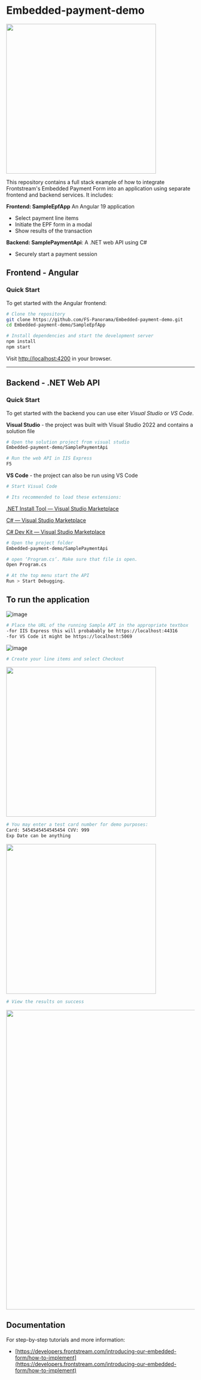 # Embedded-payment-demo

<a href="https://www.frontstream.com/?itc=2" id="hs-link-module_1550769146607472_hs_logo_widget" style="border-width:0px;border:0px;">
<img src="https://www.frontstream.com/hubfs/Logos/fs-logo.svg" width="400">
</a>

This repository contains a full stack example of how to integrate Frontstream's Embedded Payment Form into an application using separate frontend and backend services.
It includes:

 **Frontend: SampleEpfApp** 
 An Angular 19 application
 - Select payment line items
 - Initiate the EPF form in a modal
 - Show results of the transaction
 
 **Backend: SamplePaymentApi**: 
 A .NET web API using C#
 - Securely start a payment session

## Frontend - Angular

### Quick Start

To get started with the Angular frontend:

```bash
# Clone the repository
git clone https://github.com/FS-Panorama/Embedded-payment-demo.git
cd Embedded-payment-demo/SampleEpfApp

# Install dependencies and start the development server
npm install
npm start
```

Visit [http://localhost:4200](http://localhost:4200) in your browser.

---

## Backend - .NET Web API

### Quick Start

To get started with the backend you can use eiter _Visual Studio_ or _VS Code_.

**Visual Studio** - the project was built with Visual Studio 2022 and contains a solution file
```bash
# Open the solution project from visual studio
Embedded-payment-demo/SamplePaymentApi

# Run the web API in IIS Express
F5 
```

**VS Code** - the project can also be run using VS Code
```bash
# Start Visual Code

# Its recommended to load these extensions:
```

[.NET Install Tool — Visual Studio Marketplace](https://marketplace.visualstudio.com/items?itemName=ms-dotnettools.vscode-dotnet-runtime)

[C# — Visual Studio Marketplace](https://marketplace.visualstudio.com/items?itemName=ms-dotnettools.csharp)

[C# Dev Kit — Visual Studio Marketplace](https://marketplace.visualstudio.com/items?itemName=ms-dotnettools.csdevkit)

```bash
# Open the project folder
Embedded-payment-demo/SamplePaymentApi

# open ‘Program.cs’. Make sure that file is open. 
Open Program.cs

# At the top menu start the API
Run > Start Debugging.

```
## To run the application

![image](https://github.com/user-attachments/assets/f046eaf7-ed45-45f2-89bb-b86ef1e37b4b)


```sh
# Place the URL of the running Sample API in the appropriate textbox
-for IIS Express this will probabably be https://localhost:44316
-for VS Code it might be https://localhost:5069
```

![image](https://github.com/user-attachments/assets/43f8e17f-c32a-46f6-867c-abcbde012447)

```bash
# Create your line items and select Checkout
```

<img src="https://github.com/user-attachments/assets/a6c6206a-4780-4ae0-92c4-c271d0589f36" width="400">

```sh
# You may enter a test card number for demo purposes:
Card: 5454545454545454 CVV: 999
Exp Date can be anything
```

<img src="https://github.com/user-attachments/assets/181366f4-fc77-46e9-a985-9628cb08f55b" width="400">

```bash
# View the results on success
```

<img src="https://github.com/user-attachments/assets/156d9293-8cee-400e-9010-2ca36c07a58c" width="800">


## Documentation

For step-by-step tutorials and more information:

- [https://developers.frontstream.com/introducing-our-embedded-form/how-to-implement](https://developers.frontstream.com/introducing-our-embedded-form/how-to-implement)
